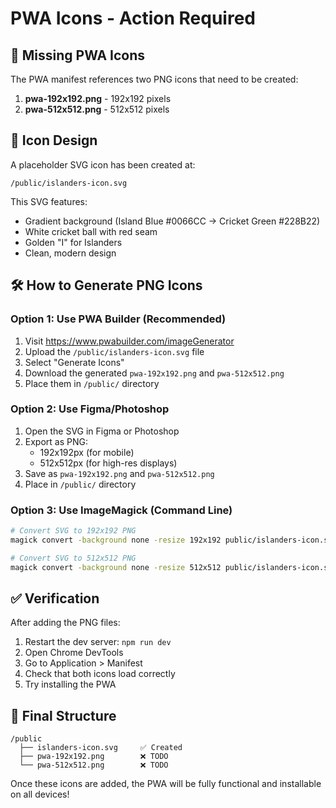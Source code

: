 # PWA Icons - Action Required

## 📱 Missing PWA Icons

The PWA manifest references two PNG icons that need to be created:

1. **pwa-192x192.png** - 192x192 pixels
2. **pwa-512x512.png** - 512x512 pixels

## 🎨 Icon Design

A placeholder SVG icon has been created at:
```
/public/islanders-icon.svg
```

This SVG features:
- Gradient background (Island Blue #0066CC → Cricket Green #228B22)
- White cricket ball with red seam
- Golden "I" for Islanders
- Clean, modern design

## 🛠️ How to Generate PNG Icons

### Option 1: Use PWA Builder (Recommended)
1. Visit https://www.pwabuilder.com/imageGenerator
2. Upload the `/public/islanders-icon.svg` file
3. Select "Generate Icons"
4. Download the generated `pwa-192x192.png` and `pwa-512x512.png`
5. Place them in `/public/` directory

### Option 2: Use Figma/Photoshop
1. Open the SVG in Figma or Photoshop
2. Export as PNG:
   - 192x192px (for mobile)
   - 512x512px (for high-res displays)
3. Save as `pwa-192x192.png` and `pwa-512x512.png`
4. Place in `/public/` directory

### Option 3: Use ImageMagick (Command Line)
```bash
# Convert SVG to 192x192 PNG
magick convert -background none -resize 192x192 public/islanders-icon.svg public/pwa-192x192.png

# Convert SVG to 512x512 PNG
magick convert -background none -resize 512x512 public/islanders-icon.svg public/pwa-512x512.png
```

## ✅ Verification

After adding the PNG files:
1. Restart the dev server: `npm run dev`
2. Open Chrome DevTools
3. Go to Application > Manifest
4. Check that both icons load correctly
5. Try installing the PWA

## 🎯 Final Structure

```
/public
  ├── islanders-icon.svg     ✅ Created
  ├── pwa-192x192.png        ❌ TODO
  └── pwa-512x512.png        ❌ TODO
```

Once these icons are added, the PWA will be fully functional and installable on all devices!
